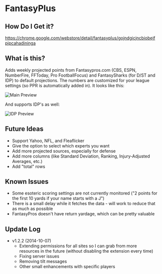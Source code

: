 FantasyPlus
===========

How Do I Get it?
------
https://chrome.google.com/webstore/detail/fantasyplus/gojndgicjncbiobejfpjpcahadininga

What is this?
------

Adds weekly projected points from Fantasypros.com (CBS, ESPN, NumberFire, FFToday, Pro FootballFocus) and FantasySharks (for D/ST and IDP) to default projections. The numbers are customized for your league settings (so PPR is automatically added in). It looks like this:

![Main Preview](http://i.imgur.com/6zoZWli.png)

And supports IDP's as well:

![IDP Preview](http://i.imgur.com/GKYSZHL.png)

Future Ideas
------
* Support Yahoo, NFL, and Fleaflicker
* Give the option to select which experts you want
* Add more projected sources, especially for defense
* Add more columns (like Standard Deviation, Ranking, Injury-Adjusted Averages, etc.)
* Add "total" rows

Known Issues
------
* Some esoteric scoring settings are not currently monitored ("2 points for the first 10 yards if your name starts with a J")
* There is a small delay while it fetches the data - will work to reduce that as much as possible
* FantasyPros doesn't have return yardage, which can be pretty valuable

Update Log
------
* v1.2.2 (2014-10-07)
  * Extending permissions for all sites so I can grab from more resources in the future (without disabling the extension every time)
  * Fixing server issues
  * Removing tilt messages
  * Other small enhancements with specific players
